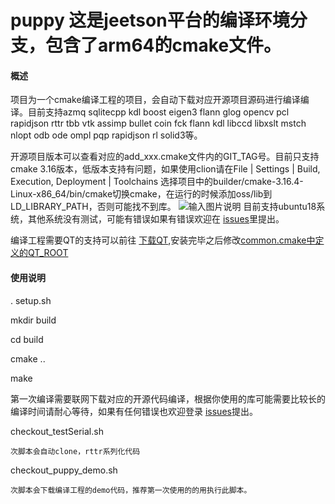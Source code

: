 # puppy  这是jeetson平台的编译环境分支，包含了arm64的cmake文件。
#### 概述
项目为一个cmake编译工程的项目，会自动下载对应开源项目源码进行编译编译。目前支持azmq sqlitecpp kdl boost eigen3  flann glog opencv pcl rapidjson rttr tbb vtk assimp bullet coin fck flann kdl libccd libxslt mstch nlopt odb ode ompl pqp rapidjson rl solid3等。

开源项目版本可以查看对应的add_xxx.cmake文件内的GIT_TAG号。目前只支持cmake 3.16版本，低版本支持有问题，如果使用clion请在File | Settings | Build, Execution, Deployment | Toolchains 选择项目中的builder/cmake-3.16.4-Linux-x86_64/bin/cmake切换cmake，在运行的时候添加oss/lib到LD_LIBRARY_PATH，否则可能找不到库。
![输入图片说明](https://gitee.com/qq2820/puppy/blob/master/builder/clion.png "在这里输入图片标题")
目前支持ubuntu18系统，其他系统没有测试，可能有错误如果有错误欢迎在 [issues](https://gitee.com/qq2820/puppy/issues "With a Title")里提出。

编译工程需要QT的支持可以前往 [下载QT](http://iso.mirrors.ustc.edu.cn/qtproject/archive/qt/5.14/5.14.1/qt-opensource-linux-x64-5.14.1.run),安装完毕之后修改[common.cmake中定义的QT_ROOT](https://gitee.com/qq2820/puppy/blob/master/builder/cmake/common.cmake)
#### 使用说明 

. setup.sh

mkdir build

cd build 

cmake ..

make 

第一次编译需要联网下载对应的开源代码编译，根据你使用的库可能需要比较长的编译时间请耐心等待，如果有任何错误也欢迎登录 [issues](https://gitee.com/qq2820/puppy/issues "With a Title")提出。


checkout_testSerial.sh

    次脚本会自动clone，rttr系列化代码
    
 checkout_puppy_demo.sh
 
    次脚本会下载编译工程的demo代码，推荐第一次使用的的用执行此脚本。   
